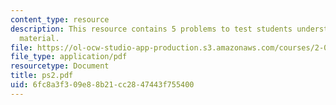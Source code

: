 ```yaml
---
content_type: resource
description: This resource contains 5 problems to test students understanding of course
  material.
file: https://ol-ocw-studio-app-production.s3.amazonaws.com/courses/2-001-mechanics-materials-i-fall-2006/6fc8a3f309e88b21cc2847443f755400_ps2.pdf
file_type: application/pdf
resourcetype: Document
title: ps2.pdf
uid: 6fc8a3f3-09e8-8b21-cc28-47443f755400
---
```

